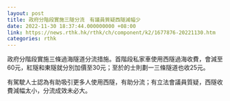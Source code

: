 ```yaml
---
layout: post
title: 政府分階段實施三隧分流　有議員質疑西隧減幅少
date: 2022-11-30 18:37:44.000000000 +08:00
link: https://news.rthk.hk/rthk/ch/component/k2/1677876-20221130.htm
categories: rthk
---
```


政府分階段實施三條過海隧道分流措施。首階段私家車使用西隧過海收費，會減至60元，紅隧和東隧就分別加價至30元；至於的士則劃一三條隧道也收25元。

有駕駛人士認為有助吸引更多人使用西隧，有助分流；有立法會議員質疑，西隧收費減幅太小，分流成效未必大。
